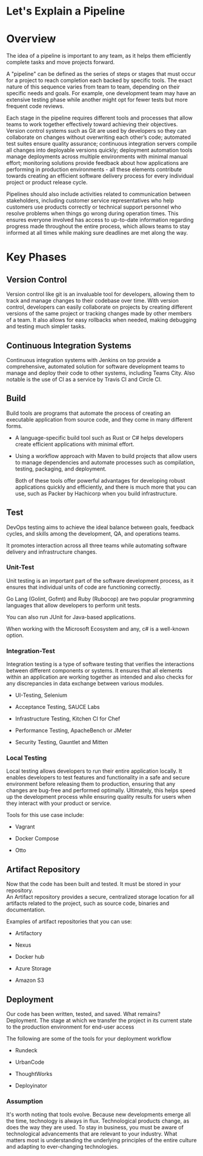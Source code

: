 # Let's Explain a Pipeline

# Overview

The idea of a pipeline is important to any team, as it helps them efficiently complete tasks and move projects forward.

A "pipeline" can be defined as the series of steps or stages that must occur for a project to reach completion each backed by specific tools. The exact nature of this sequence varies from team to team, depending on their specific needs and goals. For example, one development team may have an extensive testing phase while another might opt for fewer tests but more frequent code reviews.

Each stage in the pipeline requires different tools and processes that allow teams to work together effectively toward achieving their objectives. Version control systems such as Git are used by developers so they can collaborate on changes without overwriting each other’s code; automated test suites ensure quality assurance; continuous integration servers compile all changes into deployable versions quickly; deployment automation tools manage deployments across multiple environments with minimal manual effort; monitoring solutions provide feedback about how applications are performing in production environments - all these elements contribute towards creating an efficient software delivery process for every individual project or product release cycle.

Pipelines should also include activities related to communication between stakeholders, including customer service representatives who help customers use products correctly or technical support personnel who resolve problems when things go wrong during operation times. This ensures everyone involved has access to up-to-date information regarding progress made throughout the entire process, which allows teams to stay informed at all times while making sure deadlines are met along the way.

# Key Phases

## Version Control

Version control like git is an invaluable tool for developers, allowing them to track and manage changes to their codebase over time. With version control, developers can easily collaborate on projects by creating different versions of the same project or tracking changes made by other members of a team. It also allows for easy rollbacks when needed, making debugging and testing much simpler tasks.

## Continuous Integration Systems

Continuous integration systems with Jenkins on top provide a comprehensive, automated solution for software development teams to manage and deploy their code to other systems, including Teams City. Also notable is the use of CI as a service by Travis CI and Circle CI.

## Build

Build tools are programs that automate the process of creating an executable application from source code, and they come in many different forms.

*   A language-specific build tool such as Rust or C# helps developers create efficient applications with minimal effort.
    
*   Using a workflow approach with Maven to build projects that allow users to manage dependencies and automate processes such as compilation, testing, packaging, and deployment.
    
    Both of these tools offer powerful advantages for developing robust applications quickly and efficiently, and there is much more that you can use, such as Packer by Hachicorp when you build infrastructure.
    

## Test

DevOps testing aims to achieve the ideal balance between goals, feedback cycles, and skills among the development, QA, and operations teams.

It promotes interaction across all three teams while automating software delivery and infrastructure changes.

### Unit-Test

Unit testing is an important part of the software development process, as it ensures that individual units of code are functioning correctly.

Go Lang (Golint, Gofmt) and Ruby (Rubocop) are two popular programming languages that allow developers to perform unit tests.

You can also run JUnit for Java-based applications.

When working with the Microsoft Ecosystem and any, c# is a well-known option.

### Integration-Test

Integration testing is a type of software testing that verifies the interactions between different components or systems. It ensures that all elements within an application are working together as intended and also checks for any discrepancies in data exchange between various modules.

*   UI-Testing, Selenium
    
*   Acceptance Testing, SAUCE Labs
    
*   Infrastructure Testing, Kitchen CI for Chef
    
*   Performance Testing, ApacheBench or JMeter
    
*   Security Testing, Gauntlet and Mitten
    

### Local Testing

Local testing allows developers to run their entire application locally. It enables developers to test features and functionality in a safe and secure environment before releasing them to production, ensuring that any changes are bug-free and performed optimally. Ultimately, this helps speed up the development process while ensuring quality results for users when they interact with your product or service.

Tools for this use case include:

*   Vagrant
    
*   Docker Compose
    
*   Otto
    

## Artifact Repository

Now that the code has been built and tested. It must be stored in your repository.  
An Artifact repository provides a secure, centralized storage location for all artifacts related to the project, such as source code, binaries and documentation.

Examples of artifact repositories that you can use:

*   Artifactory
    
*   Nexus
    
*   Docker hub
    
*   Azure Storage
    
*   Amazon S3
    

## Deployment

Our code has been written, tested, and saved. What remains?  
Deployment. The stage at which we transfer the project in its current state to the production environment for end-user access

The following are some of the tools for your deployment workflow

*   Rundeck
    
*   UrbanCode
    
*   ThoughtWorks
    
*   Deployinator
    

### Assumption

It's worth noting that tools evolve. Because new developments emerge all the time, technology is always in flux. Technological products change, as does the way they are used. To stay in business, you must be aware of technological advancements that are relevant to your industry. What matters most is understanding the underlying principles of the entire culture and adapting to ever-changing technologies.